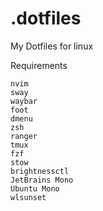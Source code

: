 # .dotfiles

My Dotfiles for linux

Requirements

```
nvim
sway
waybar
foot
dmenu
zsh
ranger
tmux
fzf
stow
brightnessctl
JetBrains Mono
Ubuntu Mono
wlsunset
```
